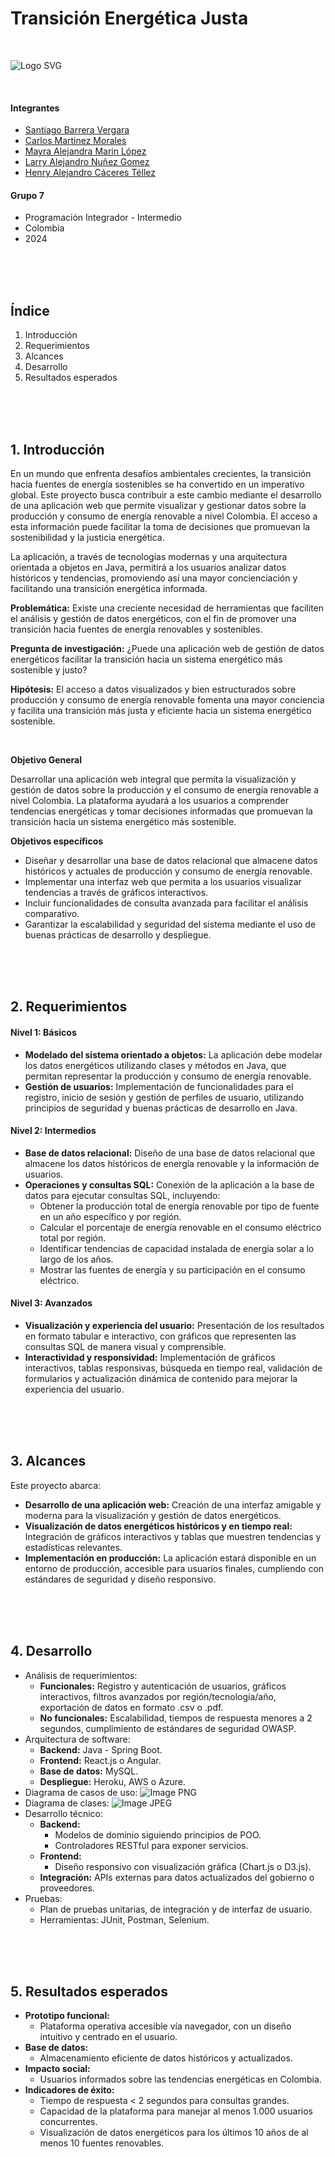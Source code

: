 
# Transición Energética Justa

<br>

![Logo SVG](resources/images/logo-tic-talentotech.svg)

<br>

#### Integrantes
- [Santiago Barrera Vergara](https://github.com/tiagob961127)
- [Carlos Martinez Morales](https://github.com/carlos7144)
- [Mayra Alejandra Marin López](https://github.com/malejamarin)
- [Larry Alejandro Nuñez Gomez](https://github.com/elskull)
- [Henry Alejandro Cáceres Téllez](https://github.com/tecnohalecatez)

#### Grupo 7
- Programación Integrador - Intermedio
- Colombia
- 2024

<br>
<br>
<br>

## Índice
1. Introducción
2. Requerimientos
3. Alcances
4. Desarrollo
5. Resultados esperados

<br>
<br>
<br>

## 1. Introducción
En un mundo que enfrenta desafíos ambientales crecientes, la transición hacia fuentes de energía sostenibles se ha convertido en un imperativo global. Este proyecto busca contribuir a este cambio mediante el desarrollo de una aplicación web que permite visualizar y gestionar datos sobre la producción y consumo de energía renovable a nivel Colombia. El acceso a esta información puede facilitar la toma de decisiones que promuevan la sostenibilidad y la justicia energética.

La aplicación, a través de tecnologías modernas y una arquitectura orientada a objetos en Java, permitirá a los usuarios analizar datos históricos y tendencias, promoviendo así una mayor concienciación y facilitando una transición energética informada.

**Problemática:** Existe una creciente necesidad de herramientas que faciliten el análisis y gestión de datos energéticos, con el fin de promover una transición hacia fuentes de energía renovables y sostenibles.

**Pregunta de investigación:** ¿Puede una aplicación web de gestión de datos energéticos facilitar la transición hacia un sistema energético más sostenible y justo?

**Hipótesis:** El acceso a datos visualizados y bien estructurados sobre producción y consumo de energía renovable fomenta una mayor conciencia y facilita una transición más justa y eficiente hacia un sistema energético sostenible.

<br>

**Objetivo General**

Desarrollar una aplicación web integral que permita la visualización y gestión de datos sobre la producción y el consumo de energía renovable a nivel Colombia. La plataforma ayudará a los usuarios a comprender tendencias energéticas y tomar decisiones informadas que promuevan la transición hacia un sistema energético más sostenible.

**Objetivos específicos**

- Diseñar y desarrollar una base de datos relacional que almacene datos históricos y actuales de producción y consumo de energía renovable.
- Implementar una interfaz web que permita a los usuarios visualizar tendencias a través de gráficos interactivos.
- Incluir funcionalidades de consulta avanzada para facilitar el análisis comparativo.
- Garantizar la escalabilidad y seguridad del sistema mediante el uso de buenas prácticas de desarrollo y despliegue.

<br>
<br>
<br>

## 2. Requerimientos

#### Nivel 1: Básicos
- **Modelado del sistema orientado a objetos:** La aplicación debe modelar los datos energéticos utilizando clases y métodos en Java, que permitan representar la producción y consumo de energía renovable.
- **Gestión de usuarios:** Implementación de funcionalidades para el registro, inicio de sesión y gestión de perfiles de usuario, utilizando principios de seguridad y buenas prácticas de desarrollo en Java.

#### Nivel 2: Intermedios
- **Base de datos relacional:** Diseño de una base de datos relacional que almacene los datos históricos de energía renovable y la información de usuarios.
- **Operaciones y consultas SQL:** Conexión de la aplicación a la base de datos para ejecutar consultas SQL, incluyendo:
  - Obtener la producción total de energía renovable por tipo de fuente en un año específico y por región.
  - Calcular el porcentaje de energía renovable en el consumo eléctrico total por región.
  - Identificar tendencias de capacidad instalada de energía solar a lo largo de los años.
  - Mostrar las fuentes de energía y su participación en el consumo eléctrico.

#### Nivel 3: Avanzados
- **Visualización y experiencia del usuario:** Presentación de los resultados en formato tabular e interactivo, con gráficos que representen las consultas SQL de manera visual y comprensible.
- **Interactividad y responsividad:** Implementación de gráficos interactivos, tablas responsivas, búsqueda en tiempo real, validación de formularios y actualización dinámica de contenido para mejorar la experiencia del usuario.

<br>
<br>
<br>

## 3. Alcances
Este proyecto abarca:
- **Desarrollo de una aplicación web:** Creación de una interfaz amigable y moderna para la visualización y gestión de datos energéticos.
- **Visualización de datos energéticos históricos y en tiempo real:** Integración de gráficos interactivos y tablas que muestren tendencias y estadísticas relevantes.
- **Implementación en producción:** La aplicación estará disponible en un entorno de producción, accesible para usuarios finales, cumpliendo con estándares de seguridad y diseño responsivo.


<br>
<br>
<br>

## 4. Desarrollo

- Análisis de requerimientos:
  - **Funcionales:** Registro y autenticación de usuarios, gráficos interactivos, filtros avanzados por región/tecnología/año, exportación de datos en formato .csv o .pdf.
  - **No funcionales:** Escalabilidad, tiempos de respuesta menores a 2 segundos, cumplimiento de estándares de seguridad OWASP.
- Arquitectura de software:
  - **Backend:** Java - Spring Boot.
  - **Frontend:** React.js o Angular.
  - **Base de datos:** MySQL.
  - **Despliegue:** Heroku, AWS o Azure.
- Diagrama de casos de uso:
![Image PNG](resources/images/caso-uso.png)
- Diagrama de clases:
![Image JPEG](resources/images/clase.jpeg)
- Desarrollo técnico:
  - **Backend:**
	  - Modelos de dominio siguiendo principios de POO.
	  - Controladores RESTful para exponer servicios.
  - **Frontend:**
	  - Diseño responsivo con visualización gráfica (Chart.js o D3.js).
  - **Integración:** APIs externas para datos actualizados del gobierno o proveedores.
- Pruebas:
  - Plan de pruebas unitarias, de integración y de interfaz de usuario.
  - Herramientas: JUnit, Postman, Selenium.

<br>
<br>
<br>

## 5. Resultados esperados

- **Prototipo funcional:**
  - Plataforma operativa accesible vía navegador, con un diseño intuitivo y centrado en el usuario.
- **Base de datos:**
  - Almacenamiento eficiente de datos históricos y actualizados.
- **Impacto social:**
  - Usuarios informados sobre las tendencias energéticas en Colombia.
- **Indicadores de éxito:**
  - Tiempo de respuesta < 2 segundos para consultas grandes.
  - Capacidad de la plataforma para manejar al menos 1.000 usuarios concurrentes.
  - Visualización de datos energéticos para los últimos 10 años de al menos 10 fuentes renovables.